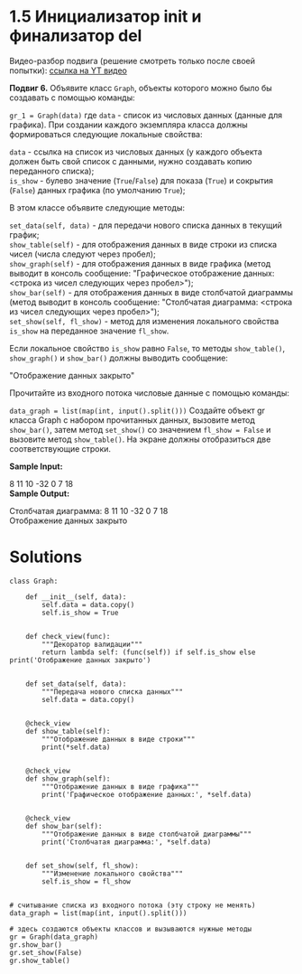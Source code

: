 # 1.5 Инициализатор __init__ и финализатор __del__

Видео-разбор подвига (решение смотреть только после
своей попытки): [ссылка на YT видео](https://youtu.be/a3Har3Z_89Q)

**Подвиг 6.** Объявите класс `Graph`, объекты которого
можно было бы создавать с помощью команды:

`gr_1 = Graph(data)`
где `data` - список из числовых данных (данные для графика).
При создании каждого экземпляра класса должны формироваться
следующие локальные свойства:

`data` - ссылка на список из числовых данных (у каждого объекта
должен быть свой список с данными, нужно создавать копию
переданного списка);\
`is_show` - булево значение (`True`/`False`) для показа (`True`)
и сокрытия (`False`) данных графика (по умолчанию `True`);

В этом классе объявите следующие методы:

`set_data(self, data)` - для передачи нового списка данных
в текущий график;\
`show_table(self)` - для отображения данных в виде строки
из списка чисел (числа следуют через пробел);\
`show_graph(self)` - для отображения данных в виде графика 
(метод выводит в консоль сообщение: "Графическое отображение
данных: <строка из чисел следующих через пробел>");\
`show_bar(self)` - для отображения данных в виде столбчатой
диаграммы (метод выводит в консоль сообщение: "Столбчатая 
диаграмма: <строка из чисел следующих через пробел>");\
`set_show(self, fl_show)` - метод для изменения локального
свойства `is_show` на переданное значение `fl_show`.

Если локальное свойство `is_show` равно `False`, то методы
`show_table()`, `show_graph()` и `show_bar()` должны выводить
сообщение:

"Отображение данных закрыто"

Прочитайте из входного потока числовые данные с помощью команды:

`data_graph = list(map(int, input().split()))`
Создайте объект gr класса Graph с набором прочитанных данных,
вызовите метод `show_bar()`, затем метод `set_show()` со значением 
`fl_show = False` и вызовите метод `show_table()`. На экране должны 
отобразиться две соответствующие строки.

**Sample Input:**

8 11 10 -32 0 7 18\
**Sample Output:**

Столбчатая диаграмма: 8 11 10 -32 0 7 18\
Отображение данных закрыто

# Solutions

```
class Graph:

    def __init__(self, data):
        self.data = data.copy()
        self.is_show = True


    def check_view(func):
        """Декоратор валидации"""
        return lambda self: (func(self)) if self.is_show else print('Отображение данных закрыто')


    def set_data(self, data):
        """Передача нового списка данных"""
        self.data = data.copy()


    @check_view
    def show_table(self):
        """Отображение данных в виде строки"""
        print(*self.data)

        
    @check_view
    def show_graph(self):
        """Отображение данных в виде графика"""
        print('Графическое отображение данных:', *self.data)


    @check_view
    def show_bar(self):
        """Отображение данных в виде столбчатой диаграммы"""
        print('Столбчатая диаграмма:', *self.data)


    def set_show(self, fl_show):
        """Изменение локального свойства"""
        self.is_show = fl_show

        
# считывание списка из входного потока (эту строку не менять)
data_graph = list(map(int, input().split()))

# здесь создаются объекты классов и вызываются нужные методы
gr = Graph(data_graph)
gr.show_bar()
gr.set_show(False)
gr.show_table()
```
